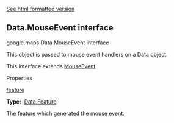 [See html formatted version](https://huasofoundries.github.io/google-maps-documentation/Data.MouseEvent.html)


Data.MouseEvent interface
-------------------------

google.maps.Data.MouseEvent interface

This object is passed to mouse event handlers on a Data object.

This interface extends [MouseEvent](MouseEvent.md).

Properties

[feature](#Data.MouseEvent.feature)

**Type:**  [Data.Feature](Data.Feature.md)

The feature which generated the mouse event.